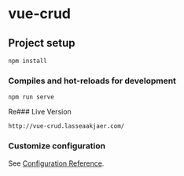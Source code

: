 # vue-crud

## Project setup
```
npm install
```

### Compiles and hot-reloads for development
```
npm run serve
```

Re### Live Version
```
http://vue-crud.lasseaakjaer.com/
```


### Customize configuration
See [Configuration Reference](https://cli.vuejs.org/config/).
